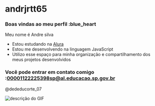# andrjrtt65
### Boas vindas ao meu perfil :blue_heart

Meu nome é Andre silva

- Estou estudando na [Alura](https://www.alura.com.br)
- Estou me desenvolvendo na linguagem JavaScript
- Utilizo esse espaço para minha organização e compartilhamento dos meus projetos desenvolvidos

### Você pode entrar em contato comigo :00001122225398sp@al.educacao.sp.gov.br

@dededucorte_07

![descrição do GIF](https://media1.tenor.com/m/Q_6JIVo5V3kAAAAC/spider-man-pointing.gif)
